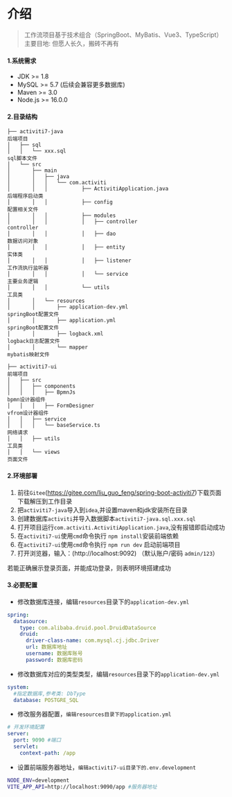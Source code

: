 # 介绍

> 工作流项目基于技术组合（SpringBoot、MyBatis、Vue3、TypeScript）主要目地: 但愿人长久，搬砖不再有

#### 1.系统需求

- JDK >= 1.8
- MySQL >= 5.7 (后续会兼容更多数据库)
- Maven >= 3.0
- Node.js >= 16.0.0



#### 2.目录结构

```
├── activiti7-java																	后端项目
│   ├── sql
│   │   └── xxx.sql																sql脚本文件
│   └── src
│       ├── main
│       │   ├── java
│       │   │   └── com.activiti
│       │   │           ├── ActivitiApplication.java								后端程序启动类
│       │   │           ├── config													配置相关文件
│       │   │           ├── modules
│       │   │           │   ├── controller											controller
│       │   │           │   ├── dao													数据访问对象
│       │   │           │   ├── entity												实体类
│       │   │           │   ├── listener											工作流执行监听器
│       │   │           │   └── service												主要业务逻辑
│       │   │           └── utils													工具类
│       │   └── resources
│       │       ├── application-dev.yml												springBoot配置文件
│       │       ├── application.yml													springBoot配置文件
│       │       ├── logback.xml														logback日志配置文件
│       │       └── mapper															mybatis映射文件

├── activiti7-ui																	前端项目
│   ├── src
│   │   ├── components
│   │   │   ├── BpmnJs																bpmn设计器组件
│   │   │   ├── FormDesigner														vfrom设计器组件
│   │   ├── service
│   │   │   └── baseService.ts														网络请求
│   │   ├── utils																	工具类
│   │   └── views																	页面文件
```



#### 2.环境部署

1. 前往`Gitee`(https://gitee.com/liu_guo_feng/spring-boot-activiti7)下载页面下载解压到工作目录
2. 把`activiti7-java`导入到`idea`,并设置maven和jdk安装所在目录
3. 创建数据库`activiti`并导入数据脚本`activiti7-java.sql.xxx.sql`
4. 打开项目运行`com.activiti.ActivitiApplication.java`,没有报错即启动成功
5. 在`activiti7-ui`使用`cmd`命令执行 `npm install`安装前端依赖
6. 在`activiti7-ui`使用`cmd`命令执行 `npm run dev` 启动前端项目
5. 打开浏览器，输入：(http://localhost:9092) （默认账户/密码 `admin/123`）

若能正确展示登录页面，并能成功登录，则表明环境搭建成功



#### 3.必要配置

- 修改数据库连接，编辑`resources`目录下的`application-dev.yml`

```yml
spring:
  datasource:
    type: com.alibaba.druid.pool.DruidDataSource
    druid:
      driver-class-name: com.mysql.cj.jdbc.Driver
      url: 数据库地址
      username: 数据库账号
      password: 数据库密码
```

- 修改数据库对应的类型类型，编辑`resources`目录下的`application-dev.yml`

```yml
system:
  #指定数据库,参考类: DbType
  database: POSTGRE_SQL
```

- 修改服务器配置，`编辑resources目录下的application.yml`

```yml
# 开发环境配置
server:
  port: 9090 #端口
  servlet:
    context-path: /app
```

- 设置前端服务器地址，`编辑activiti7-ui目录下的.env.development`

```sh
NODE_ENV=development
VITE_APP_API=http://localhost:9090/app #服务器地址
```

